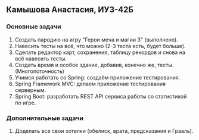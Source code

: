 ## Камышова Анастасия, ИУ3-42Б

### Основные задачи

1. Создать пародию на игру "Герои меча и магии 3" (выполнено).
2. Навесить тесты на всё, что можно (2-3 теста есть, будет больше).
3. Сделать редактор карт, сохранения, таблицу рекордов и снова на всё навесить тесты.
4. Создать время и особое здание, добавив, конечно же, тесты. (Многопоточность)
5. Учимся работать со Spring: создаём приложение тестирования.
6. Spring Framework.MVC: делаем приложение тестирования серверным.
7. Spring Boot: разработать REST API сервиса работы со статистикой по игре.

### Дополнительные задачи

1. Доделать все свои хотелки (обелиск, врата, предсказания и Грааль).
